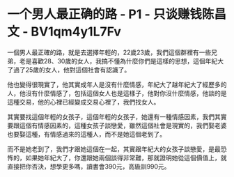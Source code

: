 # 一个男人最正确的路 - P1 - 只谈赚钱陈昌文 - BV1qm4y1L7Fv

一個男人最正確的路，就是去選擇年輕的，22歲23歲，我們這個群裡有一些兄弟，老是喜歡28、30歲的女人，我搞不懂為什麼你們是這樣的思想，這個年紀大了過了25歲的女人，他對這個社會有認識了。

他也變得很現實了，他其實成年人是沒有什麼情感，年紀大了越年紀大了經歷多的人，他沒有什麼情感了，包括這個女人也是這樣子，他對你沒什麼情感，他談的是這種交易，他的心裡已經變成交易心裡了，我們找女人。

其實要找這個年輕的女孩子，這個年輕的女孩子，她還有一種情感因素，我們其實要跟這個有情感因素的，這種女孩子談戀愛，雖然這個社會是現實的，我們娶老婆也要娶這種，有情感過來的這種人，而不是她這個老到了。

而不是她老到了，我們才跟她這個在一起，其實跟年紀大的女孩子談戀愛，是最恐怖的，如果她年紀大了，你還跟她兩個談得非常難，那就證明她從這個價值上，就直接把你否決，想學更多嗎，讀書會390元，高級訓990元。

